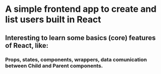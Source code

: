 # A simple frontend app to create and list users built in React

## Interesting to learn some basics (core) features of React, like: 
  ### Props, states, components, wrappers, data comunication between Child and Parent components.
